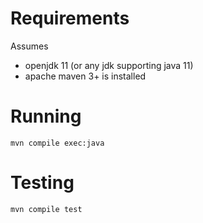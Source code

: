 
# Requirements

Assumes 
  - openjdk 11 (or any jdk supporting java 11)
  - apache maven 3+ is installed

# Running

```
mvn compile exec:java
```

# Testing

```
mvn compile test
```



